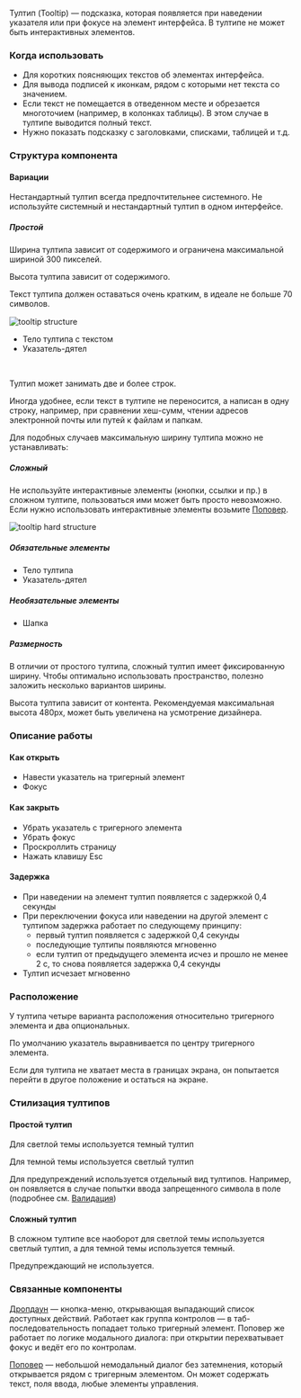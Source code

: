 Тултип (Tooltip) — подсказка, которая появляется при наведении указателя или при фокусе на элемент интерфейса. В тултипе не может быть интерактивных элементов.

### Когда использовать

* Для коротких поясняющих текстов об элементах интерфейса.
* Для вывода подписей к иконкам, рядом с которыми нет текста со значением.
* Если текст не помещается в отведенном месте и обрезается многоточием (например, в колонках таблицы). В этом случае в тултипе выводится полный текст.
* Нужно показать подсказку с заголовками, списками, таблицей и т.д.

### Структура компонента

#### Вариации

<div class="mc-alert mc-alert_info" style="margin-top: 15px;">
    <i class="mc mc-icon mc-info-o_16 mc-alert__icon"></i>
    Нестандартный тултип всегда предпочтительнее системного. Не используйте системный и нестандартный тултип в одном интерфейсе. 
</div>

##### Простой

Ширина тултипа зависит от содержимого и ограничена максимальной шириной 300 пикселей.

Высота тултипа зависит от содержимого.

Текст тултипа должен оставаться очень кратким, в идеале не больше 70 символов.

<div style="margin-top: 15px;">
    <img src="./assets/images/tooltip/tooltip__structure.png" alt="tooltip structure" style="max-width: 240px"/>
</div>

* Тело тултипа с текстом
* Указатель-дятел

<br>

Тултип может занимать две и более строк.

<!-- example(tooltip-multiple-lines) -->

Иногда удобнее, если текст в тултипе не переносится, а написан в одну строку, например, при сравнении хеш-сумм, чтении адресов электронной почты или путей к файлам и папкам.

Для подобных случаев максимальную ширину тултипа можно не устанавливать:

<!-- example(tooltip-long) -->

##### Сложный

Не используйте интерактивные элементы (кнопки, ссылки и пр.) в сложном тултипе, пользоваться ими может быть просто невозможно. Если нужно использовать интерактивные элементы возьмите&nbsp;<a href="/popover">Поповер</a>.

<div style="margin-top: 5px;">
    <img src="./assets/images/tooltip/tooltip-hard__structure.jpg" alt="tooltip hard structure" style="max-width: 704px"/>
</div>

##### Обязательные элементы

* Тело тултипа
* Указатель-дятел

##### Необязательные элементы

* Шапка

##### Размерность

В отличии от простого тултипа, сложный тултип имеет фиксированную ширину. Чтобы оптимально использовать пространство, полезно заложить несколько вариантов ширины.

Высота тултипа зависит от контента. Рекомендуемая максимальная высота 480px, может быть увеличена на усмотрение дизайнера.

### Описание работы

#### Как открыть

* Навести указатель на тригерный элемент
* Фокус

#### Как закрыть

* Убрать указатель с тригерного элемента
* Убрать фокус
* Проскроллить страницу
* Нажать клавишу Esc

#### Задержка

* При наведении на элемент тултип появляется с задержкой 0,4 секунды
* При переключении фокуса или наведении на другой элемент с тултипом задержка работает по следующему принципу:
    + первый тултип появляется с задержкой 0,4 секунды
    + последующие тултипы появляются мгновенно
    + если тултип от предыдущего элемента исчез и прошло не менее 2 с, то снова появляется задержка 0,4 секунды
* Тултип исчезает мгновенно

### Расположение

У тултипа четыре варианта расположения относительно тригерного элемента и два опциональных.

По умолчанию указатель выравнивается по центру тригерного элемента.

<!-- example(tooltip-placement) -->

Если для тултипа не хватает места в границах экрана, он попытается перейти в другое положение и остаться на экране.

### Стилизация тултипов

#### Простой тултип

Для светлой темы используется темный тултип

Для темной темы используется светлый тултип

Для предупреждений используется отдельный вид тултипов. Например, он появляется в случае попытки ввода запрещенного символа в поле (подробнее см. [Валидация](https://wiki.ptsecurity.com/pages/viewpage.action?pageId=96287564))

<!-- example(tooltip-overview) -->

#### Сложный тултип

В сложном тултипе все наоборот для светлой темы используется светлый тултип, а для темной темы используется темный.

Предупреждающий не используется.

<!-- example(tooltip-extended) -->

### Связанные компоненты

[Дропдаун](/dropdown) — кнопка-меню, открывающая выпадающий список доступных действий. Работает как группа контролов — в таб-последовательность попадает только тригерный элемент. Поповер же работает по логике модального диалога: при открытии перехватывает фокус и ведёт его по контролам.

[Поповер](/popover) — небольшой немодальный диалог без затемнения, который открывается рядом с тригерным элементом. Он может содержать текст, поля ввода, любые элементы управления. 
